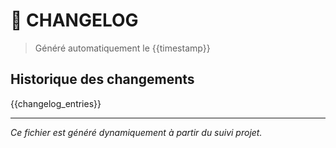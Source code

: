 # 📝 CHANGELOG

> Généré automatiquement le {{timestamp}}

## Historique des changements

{{changelog_entries}}

---

*Ce fichier est généré dynamiquement à partir du suivi projet.*

